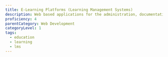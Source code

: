 ```yaml
---
title: E-Learning Platforms (Learning Management Systems)
description: Web based applications for the administration, documentation, tracking, reporting and delivery of electronic educational technology education courses or training programs.
proficiency: 4
parentCategory: Web Development 
categoryLevel: 1
tags:
  - education
  - learning
  - lms
---
```


